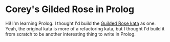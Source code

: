 # Corey's Gilded Rose in Prolog

Hi! I'm learning Prolog. I thought I'd build the [Guilded Rose kata](https://github.com/NotMyself/GildedRose) as one. Yeah, the original kata is more of a refactoring kata, but I thought I'd build it from scratch to be another interesting thing to write in Prolog.
